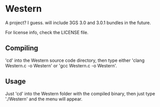 # Western
A project? I guess. will include 3GS 3.0 and 3.0.1 bundles in the future.

For license info, check the LICENSE file.

## Compiling

'cd' into the Western source code directory, then type either 'clang Western.c -o Western' or 'gcc Western.c -o Western'.

## Usage

Just 'cd' into the Western folder with the compiled binary, then just type './Western' and the menu will appear.
